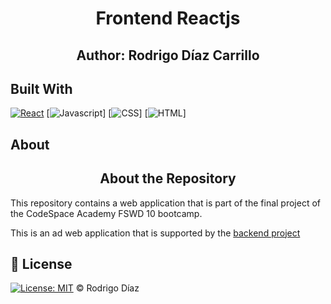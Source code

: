 <h1 align="center">Frontend Reactjs</h1>
<h2 align="center">Author: Rodrigo Díaz Carrillo</h2>

## Built With

[![React](https://img.shields.io/badge/React-v18.2.0-blue.svg)](https://reactjs.org/)
[![Javascript](https://img.shields.io/badge/Javascript-JS-yellow.svg)]
[![CSS](https://img.shields.io/badge/Css-CSS-sucess.svg)]
[![HTML](https://img.shields.io/badge/Html-HTML-critical.svg)]


## About
<h2 align="center">About the Repository</h2>

This repository contains a web application that is part of the final project of the CodeSpace Academy FSWD 10 bootcamp.

This is an ad web application that is supported by the <a href="https://github.com/RodrigoDiazCarrillo/bootcamp-project-backend.git">backend project</a>

## 📜 License

[![License: MIT](https://img.shields.io/badge/License-MIT-yellow.svg)](./LICENSE) © Rodrigo Díaz
